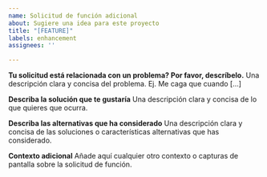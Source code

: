 ```yaml
---
name: Solicitud de función adicional
about: Sugiere una idea para este proyecto
title: "[FEATURE]"
labels: enhancement
assignees: ''

---
```


**Tu solicitud está relacionada con un problema? Por favor, descríbelo.**
Una descripción clara y concisa del problema. Ej. Me caga que cuando [...]

**Describa la solución que te gustaría**
Una descripción clara y concisa de lo que quieres que ocurra.

**Describa las alternativas que ha considerado**
Una descripción clara y concisa de las soluciones o características alternativas que has considerado.

**Contexto adicional**
Añade aquí cualquier otro contexto o capturas de pantalla sobre la solicitud de función.
